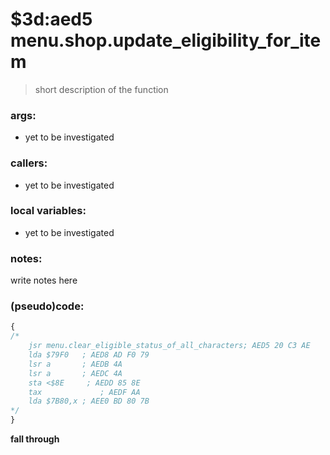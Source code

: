 ﻿

# $3d:aed5 menu.shop.update_eligibility_for_item
> short description of the function

### args:
+	yet to be investigated

### callers:
+	yet to be investigated

### local variables:
+	yet to be investigated

### notes:
write notes here

### (pseudo)code:
```js
{
/*
    jsr menu.clear_eligible_status_of_all_characters; AED5 20 C3 AE
    lda $79F0   ; AED8 AD F0 79
    lsr a       ; AEDB 4A
    lsr a       ; AEDC 4A
    sta <$8E     ; AEDD 85 8E
    tax             ; AEDF AA
	lda $7B80,x ; AEE0 BD 80 7B
*/
}
```
**fall through**



